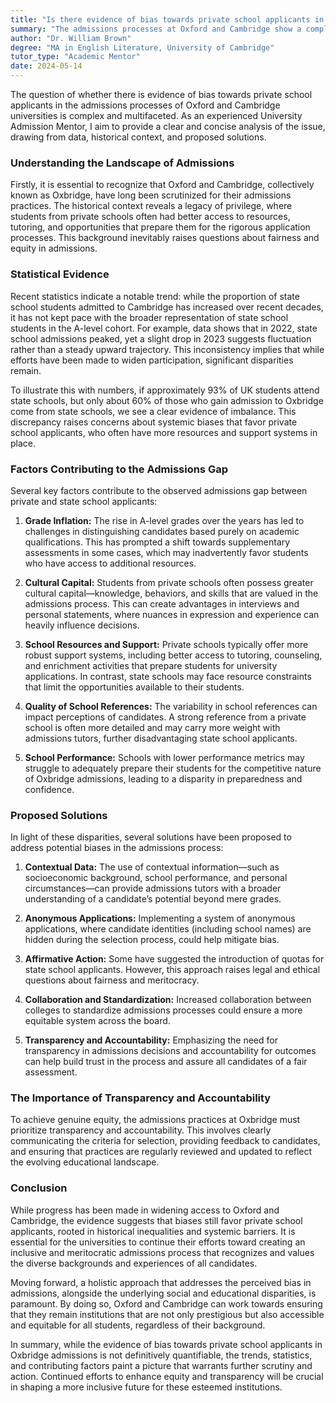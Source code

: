 ```yaml
---
title: "Is there evidence of bias towards private school applicants in the admissions processes of Oxford and Cambridge universities?"
summary: "The admissions processes at Oxford and Cambridge show a complex bias towards private school applicants, influenced by historical privilege and resources."
author: "Dr. William Brown"
degree: "MA in English Literature, University of Cambridge"
tutor_type: "Academic Mentor"
date: 2024-05-14
---
```


The question of whether there is evidence of bias towards private school applicants in the admissions processes of Oxford and Cambridge universities is complex and multifaceted. As an experienced University Admission Mentor, I aim to provide a clear and concise analysis of the issue, drawing from data, historical context, and proposed solutions. 

### Understanding the Landscape of Admissions

Firstly, it is essential to recognize that Oxford and Cambridge, collectively known as Oxbridge, have long been scrutinized for their admissions practices. The historical context reveals a legacy of privilege, where students from private schools often had better access to resources, tutoring, and opportunities that prepare them for the rigorous application processes. This background inevitably raises questions about fairness and equity in admissions.

### Statistical Evidence

Recent statistics indicate a notable trend: while the proportion of state school students admitted to Cambridge has increased over recent decades, it has not kept pace with the broader representation of state school students in the A-level cohort. For example, data shows that in 2022, state school admissions peaked, yet a slight drop in 2023 suggests fluctuation rather than a steady upward trajectory. This inconsistency implies that while efforts have been made to widen participation, significant disparities remain.

To illustrate this with numbers, if approximately 93% of UK students attend state schools, but only about 60% of those who gain admission to Oxbridge come from state schools, we see a clear evidence of imbalance. This discrepancy raises concerns about systemic biases that favor private school applicants, who often have more resources and support systems in place.

### Factors Contributing to the Admissions Gap

Several key factors contribute to the observed admissions gap between private and state school applicants:

1. **Grade Inflation:** The rise in A-level grades over the years has led to challenges in distinguishing candidates based purely on academic qualifications. This has prompted a shift towards supplementary assessments in some cases, which may inadvertently favor students who have access to additional resources.

2. **Cultural Capital:** Students from private schools often possess greater cultural capital—knowledge, behaviors, and skills that are valued in the admissions process. This can create advantages in interviews and personal statements, where nuances in expression and experience can heavily influence decisions.

3. **School Resources and Support:** Private schools typically offer more robust support systems, including better access to tutoring, counseling, and enrichment activities that prepare students for university applications. In contrast, state schools may face resource constraints that limit the opportunities available to their students.

4. **Quality of School References:** The variability in school references can impact perceptions of candidates. A strong reference from a private school is often more detailed and may carry more weight with admissions tutors, further disadvantaging state school applicants.

5. **School Performance:** Schools with lower performance metrics may struggle to adequately prepare their students for the competitive nature of Oxbridge admissions, leading to a disparity in preparedness and confidence.

### Proposed Solutions

In light of these disparities, several solutions have been proposed to address potential biases in the admissions process:

1. **Contextual Data:** The use of contextual information—such as socioeconomic background, school performance, and personal circumstances—can provide admissions tutors with a broader understanding of a candidate’s potential beyond mere grades.

2. **Anonymous Applications:** Implementing a system of anonymous applications, where candidate identities (including school names) are hidden during the selection process, could help mitigate bias.

3. **Affirmative Action:** Some have suggested the introduction of quotas for state school applicants. However, this approach raises legal and ethical questions about fairness and meritocracy.

4. **Collaboration and Standardization:** Increased collaboration between colleges to standardize admissions processes could ensure a more equitable system across the board.

5. **Transparency and Accountability:** Emphasizing the need for transparency in admissions decisions and accountability for outcomes can help build trust in the process and assure all candidates of a fair assessment.

### The Importance of Transparency and Accountability

To achieve genuine equity, the admissions practices at Oxbridge must prioritize transparency and accountability. This involves clearly communicating the criteria for selection, providing feedback to candidates, and ensuring that practices are regularly reviewed and updated to reflect the evolving educational landscape.

### Conclusion

While progress has been made in widening access to Oxford and Cambridge, the evidence suggests that biases still favor private school applicants, rooted in historical inequalities and systemic barriers. It is essential for the universities to continue their efforts toward creating an inclusive and meritocratic admissions process that recognizes and values the diverse backgrounds and experiences of all candidates.

Moving forward, a holistic approach that addresses the perceived bias in admissions, alongside the underlying social and educational disparities, is paramount. By doing so, Oxford and Cambridge can work towards ensuring that they remain institutions that are not only prestigious but also accessible and equitable for all students, regardless of their background.

In summary, while the evidence of bias towards private school applicants in Oxbridge admissions is not definitively quantifiable, the trends, statistics, and contributing factors paint a picture that warrants further scrutiny and action. Continued efforts to enhance equity and transparency will be crucial in shaping a more inclusive future for these esteemed institutions.
    